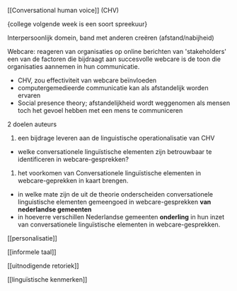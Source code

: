 [[Conversational human voice]] (CHV)

{college volgende week is een soort spreekuur}

Interpersoonlijk domein, band met anderen creëren (afstand/nabijheid)

Webcare: reageren van organisaties op online berichten van 'stakeholders'
een van de factoren die bijdraagt aan succesvolle webcare is de toon die organisaties aannemen in hun communicatie.
- CHV, zou effectiviteit van webcare beïnvloeden
- computergemedieerde communicatie kan als afstandelijk worden ervaren
- Social presence theory; afstandelijkheid wordt weggenomen als mensen toch het gevoel hebben met een mens te communiceren

2 doelen auteurs
1. een bijdrage leveren aan de linguistische operationalisatie van CHV
- welke conversationele linguïstische elementen zijn betrouwbaar te identificeren in webcare-gesprekken?
1. het voorkomen van Conversationele linguïstische elementen in webcare-geprekken in kaart brengen.
- in welke mate zijn de uit de theorie onderscheiden conversationele linguistische elementen gemeengoed in webcare-gesprekken **van nederlandse gemeenten**
- in hoeverre verschillen Nederlandse gemeenten **onderling** in hun inzet van conversationele linguïstische elementen in webcare-gesprekken. 

[[personalisatie]]



[[informele taal]]



[[uitnodigende retoriek]]



[[linguïstische kenmerken]]






